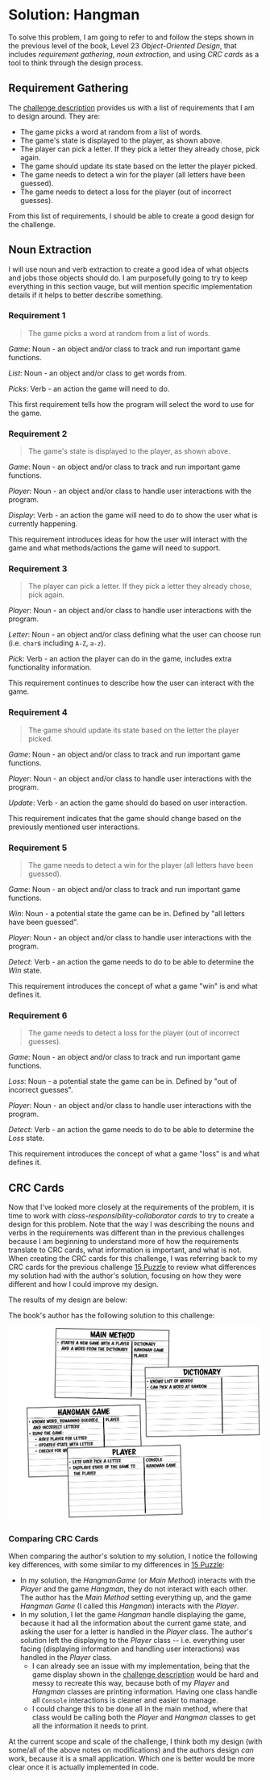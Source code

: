 # Solution: Hangman

To solve this problem, I am going to refer to and follow the steps shown in the previous level of the book, Level 23 *Object-Oriented Design*, that includes *requirement gathering*, *noun extraction*, and using *CRC cards* as a tool to think through the design process.

## Requirement Gathering

The [challenge description](README.md#-boss-battle-hangman-150-xp) provides us with a list of requirements that I am to design around. They are:
- The game picks a word at random from a list of words.
- The game's state is displayed to the player, as shown above.
- The player can pick a letter. If they pick a letter they already chose, pick again.
- The game should update its state based on the letter the player picked.
- The game needs to detect a win for the player (all letters have been guessed).
- The game needs to detect a loss for the player (out of incorrect guesses).

From this list of requirements, I should be able to create a good design for the challenge.

## Noun Extraction

I will use noun and verb extraction to create a good idea of what objects and jobs those objects should do. I am purposefully going to try to keep everything in this section vauge, but will mention specific implementation details if it helps to better describe something.

### Requirement 1

> The game picks a word at random from a list of words.

*Game*: Noun - an object and/or class to track and run important game functions.

*List*: Noun - an object and/or class to get words from. 

*Picks*: Verb - an action the game will need to do.

This first requirement tells how the program will select the word to use for the game.

### Requirement 2

> The game's state is displayed to the player, as shown above.

*Game*: Noun - an object and/or class to track and run important game functions.

*Player*: Noun - an object and/or class to handle user interactions with the program.

*Display*: Verb - an action the game will need to do to show the user what is currently happening.

This requirement introduces ideas for how the user will interact with the game and what methods/actions the game will need to support.

### Requirement 3

> The player can pick a letter. If they pick a letter they already chose, pick again.

*Player*: Noun - an object and/or class to handle user interactions with the program.

*Letter*: Noun - an object and/or class defining what the user can choose run (i.e. `char`s including `A-Z`, `a-z`).

*Pick*: Verb - an action the player can do in the game, includes extra functionality information.

This requirement continues to describe how the user can interact with the game.

### Requirement 4

> The game should update its state based on the letter the player picked.

*Game*: Noun - an object and/or class to track and run important game functions.

*Player*: Noun - an object and/or class to handle user interactions with the program.

*Update*: Verb - an action the game should do based on user interaction.

This requirement indicates that the game should change based on the previously mentioned user interactions.

### Requirement 5

> The game needs to detect a win for the player (all letters have been guessed).

*Game*: Noun - an object and/or class to track and run important game functions.

*Win*: Noun - a potential state the game can be in. Defined by "all letters have been guessed".

*Player*: Noun - an object and/or class to handle user interactions with the program.

*Detect*: Verb - an action the game needs to do to be able to determine the *Win* state.

This requirement introduces the concept of what a game "win" is and what defines it.

### Requirement 6

> The game needs to detect a loss for the player (out of incorrect guesses).

*Game*: Noun - an object and/or class to track and run important game functions.

*Loss*: Noun - a potential state the game can be in. Defined by "out of incorrect guesses".

*Player*: Noun - an object and/or class to handle user interactions with the program.

*Detect*: Verb - an action the game needs to do to be able to determine the *Loss* state.

This requirement introduces the concept of what a game "loss" is and what defines it.

## CRC Cards

Now that I've looked more closely at the requirements of the problem, it is time to work with *class-responsibility-collaborator cards* to try to create a design for this problem. Note that the way I was describing the nouns and verbs in the requirements was different than in the previous challenges because I am beginning to understand more of how the requirements translate to CRC cards, what information is important, and what is not. When creating the CRC cards for this challenge, I was referring back to my CRC cards for the previous challenge [15 Puzzle](../FifteenPuzzle/solution.md) to review what differences my solution had with the author's solution, focusing on how they were different and how I could improve my design.

The results of my design are below:



The book's author has the following solution to this challenge:

![CRC Cards Author](crc-cards-author.png)

### Comparing CRC Cards

When comparing the author's solution to my solution, I notice the following key differences, with some similar to my differences in [15 Puzzle](../FifteenPuzzle/solution.md#comparing-crc-cards):
- In my solution, the *HangmanGame* (or *Main Method*) interacts with the *Player* and the game *Hangman*, they do not interact with each other. The author has the *Main Method* setting everything up, and the game *Hangman Game* (I called this *Hangman*) interacts with the *Player*.
- In my solution, I let the game *Hangman* handle displaying the game, because it had all the information about the current game state, and asking the user for a letter is handled in the *Player* class. The author's solution left the displaying to the *Player* class -- i.e. everything user facing (displaying information and handling user interactions) was handled in the *Player* class. 
    - I can already see an issue with my implementation, being that the game display shown in the [challenge description](README.md#-boss-battle-hangman-150-xp) would be hard and messy to recreate this way, because both of my *Player* and *Hangman* classes are printing information. Having one class handle all `Console` interactions is cleaner and easier to manage.
    - I could change this to be done all in the main method, where that class would be calling both the *Player* and *Hangman* classes to get all the information it needs to print.

At the current scope and scale of the challenge, I think both my design (with some/all of the above notes on modifications) and the authors design *can* work, because it is a small application. Which one is better would be more clear once it is actually implemented in code.
